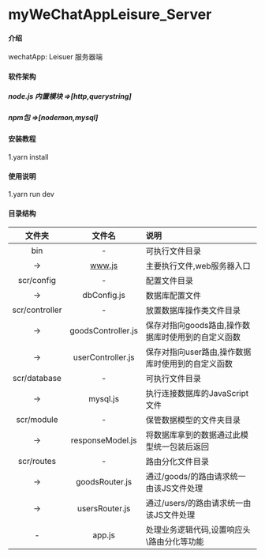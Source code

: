 # myWeChatAppLeisure_Server

#### 介绍
wechatApp: Leisuer 服务器端

#### 软件架构


##### node.js 内置模块 =>[http,querystring] 


##### npm包 =>[nodemon,mysql]


#### 安装教程

1.yarn install

#### 使用说明

1.yarn run dev

#### 目录结构
|  文件夹 | 文件名 | 说明 |
| :----: | :----: |:----|
| bin | - | 可执行文件目录 |
| -> | www.js | 主要执行文件,web服务器入口 |
| scr/config | - | 配置文件目录 |
| -> | dbConfig.js | 数据库配置文件 |
| scr/controller | - | 放置数据库操作类文件目录 |
| -> | goodsController.js | 保存对指向goods路由,操作数据库时使用到的自定义函数 |
| -> | userController.js | 保存对指向user路由,操作数据库时使用到的自定义函数 |
| scr/database | - | 可执行文件目录 |
|-> | mysql.js | 执行连接数据库的JavaScript文件 |
| scr/module | - | 保管数据模型的文件夹目录 |
| -> | responseModel.js | 将数据库拿到的数据通过此模型统一包装后返回 |
| scr/routes | - | 路由分化文件目录 |
| -> | goodsRouter.js | 通过/goods/的路由请求统一由该JS文件处理 |
| -> | usersRouter.js | 通过/users/的路由请求统一由该JS文件处理 |
| - | app.js | 处理业务逻辑代码,设置响应头\路由分化等功能 |
